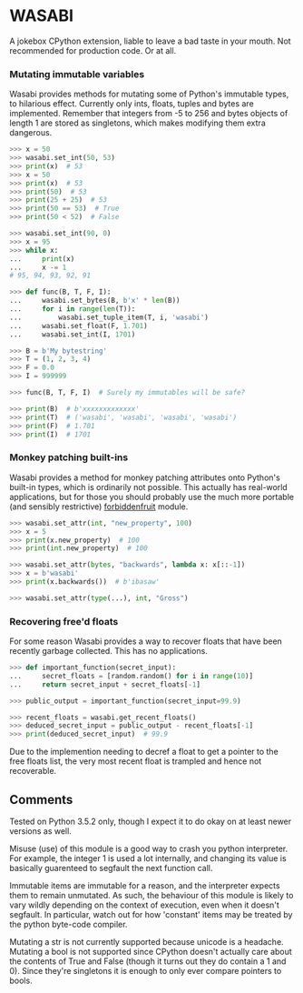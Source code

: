 # WASABI

A jokebox CPython extension, liable to leave a bad taste in your mouth. Not recommended for production code. Or at all.

### Mutating immutable variables
Wasabi provides methods for mutating some of Python's immutable types, to hilarious effect.
Currently only ints, floats, tuples and bytes are implemented. Remember that integers from -5 to 256 and bytes objects of length 1 are stored as singletons, which makes modifying them extra dangerous.

```python
>>> x = 50
>>> wasabi.set_int(50, 53)
>>> print(x)  # 53
>>> x = 50
>>> print(x)  # 53
>>> print(50)  # 53
>>> print(25 + 25)  # 53
>>> print(50 == 53)  # True
>>> print(50 < 52)  # False

>>> wasabi.set_int(90, 0)
>>> x = 95
>>> while x:
...     print(x)
...     x -= 1
# 95, 94, 93, 92, 91
```

```python
>>> def func(B, T, F, I):
...     wasabi.set_bytes(B, b'x' * len(B))
...     for i in range(len(T)):
...         wasabi.set_tuple_item(T, i, 'wasabi')
...     wasabi.set_float(F, 1.701)
...     wasabi.set_int(I, 1701)

>>> B = b'My bytestring'
>>> T = (1, 2, 3, 4)
>>> F = 0.0
>>> I = 999999

>>> func(B, T, F, I)  # Surely my immutables will be safe?

>>> print(B)  # b'xxxxxxxxxxxxx'
>>> print(T)  # ('wasabi', 'wasabi', 'wasabi', 'wasabi')
>>> print(F)  # 1.701
>>> print(I)  # 1701
```

### Monkey patching built-ins
Wasabi provides a method for monkey patching attributes onto Python's built-in types, which is ordinarily not possible. This actually has real-world applications, but for those you should probably use the much more portable (and sensibly restrictive) [forbiddenfruit](https://github.com/clarete/forbiddenfruit) module.

```python
>>> wasabi.set_attr(int, "new_property", 100)
>>> x = 5
>>> print(x.new_property)  # 100
>>> print(int.new_property)  # 100

>>> wasabi.set_attr(bytes, "backwards", lambda x: x[::-1])
>>> x = b'wasabi'
>>> print(x.backwards())  # b'ibasaw'

>>> wasabi.set_attr(type(...), int, "Gross")
```

### Recovering free'd floats
For some reason Wasabi provides a way to recover floats that have been recently garbage collected. This has no applications.

```python
>>> def important_function(secret_input):
...     secret_floats = [random.random() for i in range(10)]
...     return secret_input + secret_floats[-1]

>>> public_output = important_function(secret_input=99.9)

>>> recent_floats = wasabi.get_recent_floats()
>>> deduced_secret_input = public_output - recent_floats[-1]
>>> print(deduced_secret_input)  # 99.9
```

Due to the implemention needing to decref a float to get a pointer to the free floats list, the very most recent float is trampled and hence not recoverable.

## Comments
Tested on Python 3.5.2 only, though I expect it to do okay on at least newer versions as well.

Misuse (use) of this module is a good way to crash you python interpreter. For example, the integer 1 is used a lot internally, and changing its value is basically guarenteed to segfault the next function call.

Immutable items are immutable for a reason, and the interpreter expects them to remain unmutated. As such, the behaviour of this module is likely to vary wildly depending on the context of execution, even when it doesn't segfault. In particular, watch out for how 'constant' items may be treated by the python byte-code compiler.


Mutating a str is not currently supported because unicode is a headache. Mutating a bool is not supported since CPython doesn't actually care about the contents of True and False (though it turns out they do contain a 1 and 0). Since they're singletons it is enough to only ever compare pointers to bools.